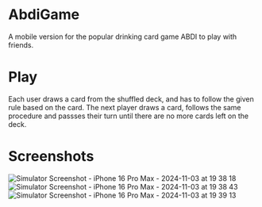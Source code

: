 # AbdiGame
A mobile version for the popular drinking card game ABDI to play with friends.

# Play
Each user draws a card from the shuffled deck, and has to follow the given rule based on the card. The next player draws a card, follows the same procedure and passses their turn until there are no more cards left on the deck.

# Screenshots
![Simulator Screenshot - iPhone 16 Pro Max - 2024-11-03 at 19 38 18](https://github.com/user-attachments/assets/ef051061-c4ca-4923-8c80-18ddbdf5ef74)
![Simulator Screenshot - iPhone 16 Pro Max - 2024-11-03 at 19 38 43](https://github.com/user-attachments/assets/83ee2675-b6b0-4363-9e29-1cffb8d230ce)
![Simulator Screenshot - iPhone 16 Pro Max - 2024-11-03 at 19 39 13](https://github.com/user-attachments/assets/0688f517-9278-4f2a-8c19-debcb9625d23)

